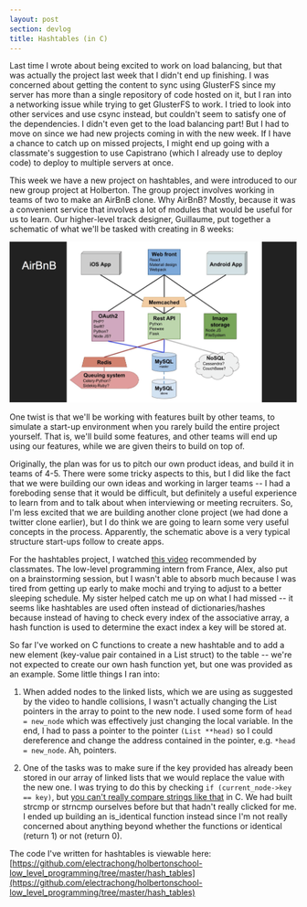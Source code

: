 ```yaml
---
layout: post
section: devlog
title: Hashtables (in C)
---
```


Last time I wrote about being excited to work on load balancing, but that was actually the project last week that I didn't end up finishing. I was concerned about getting the content to sync using GlusterFS since my server has more than a single repository of code hosted on it, but I ran into a networking issue while trying to get GlusterFS to work. I tried to look into other services and use csync instead, but couldn't seem to satisfy one of the dependencies. I didn't even get to the load balancing part! But I had to move on since we had new projects coming in with the new week. If I have a chance to catch up on missed projects, I might end up going with a classmate's suggestion to use Capistrano (which I already use to deploy code) to deploy to multiple servers at once.

This week we have a new project on hashtables, and were introduced to our new group project at Holberton. The group project involves working in teams of two to make an AirBnB clone. Why AirBnB? Mostly, because it was a convenient service that involves a lot of modules that would be useful for us to learn. Our higher-level track designer, Guillaume, put together a schematic of what we'll be tasked with creating in 8 weeks:

![airbnb clone schematic](https://raw.githubusercontent.com/electrachong/electrachong.github.io/master/images/2016-7-6-hashtables-c/airbnb-clone-schematic.png)

One twist is that we'll be working with features built by other teams, to simulate a start-up environment when you rarely build the entire project yourself. That is, we'll build some features, and other teams will end up using our features, while we are given theirs to build on top of.

Originally, the plan was for us to pitch our own product ideas, and build it in teams of 4-5. There were some tricky aspects to this, but I did like the fact that we were building our own ideas and working in larger teams -- I had a foreboding sense that it would be difficult, but definitely a useful experience to learn from and to talk about when interviewing or meeting recruiters. So, I'm less excited that we are building another clone project (we had done a twitter clone earlier), but I do think we are going to learn some very useful concepts in the process. Apparently, the schematic above is a very typical structure start-ups follow to create apps.

For the hashtables project, I watched [this video](https://www.youtube.com/watch?v=MfhjkfocRR0) recommended by classmates. The low-level programming intern from France, Alex, also put on a brainstorming session, but I wasn't able to absorb much because I was tired from getting up early to make mochi and trying to adjust to a better sleeping schedule. My sister helped catch me up on what I had missed -- it seems like hashtables are used often instead of dictionaries/hashes because instead of having to check every index of the associative array, a hash function is used to determine the exact index a key will be stored at.

So far I've worked on C functions to create a new hashtable and to add a new element (key-value pair contained in a List struct) to the table -- we're not expected to create our own hash function yet, but one was provided as an example. Some little things I ran into:

1) When added nodes to the linked lists, which we are using as suggested by the video to handle collisions, I wasn't actually changing the List pointers in the array to point to the new node. I used some form of `head = new_node` which was effectively just changing the local variable. In the end, I had to pass a pointer to the pointer `(List **head)` so I could dereference and change the address contained in the pointer, e.g. `*head = new_node`. Ah, pointers.

2) One of the tasks was to make sure if the key provided has already been stored in our array of linked lists that we would replace the value with the new one. I was trying to do this by checking `if (current_node->key == key)`, but [you can't really compare strings like that](http://stackoverflow.com/questions/8004237/how-do-i-properly-compare-strings-in-c) in C. We had built strcmp or strncmp ourselves before but that hadn't really clicked for me. I ended up building an is_identical function instead since I'm not really concerned about anything beyond whether the functions or identical (return 1) or not (return 0).

The code I've written for hashtables is viewable here: [https://github.com/electrachong/holbertonschool-low_level_programming/tree/master/hash_tables](https://github.com/electrachong/holbertonschool-low_level_programming/tree/master/hash_tables)
